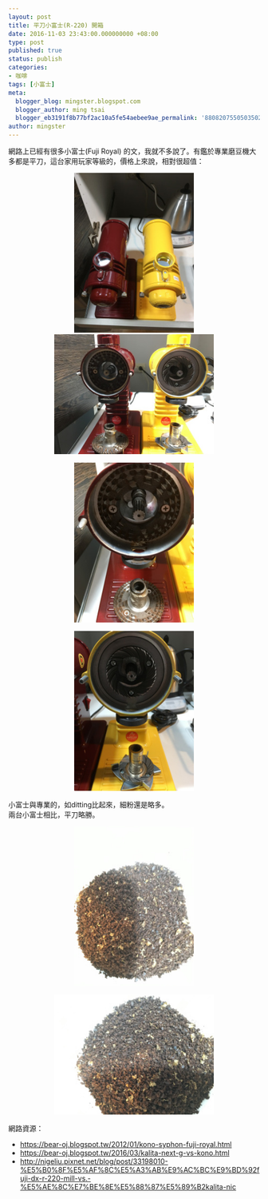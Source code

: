 ```yaml
---
layout: post
title: 平刀小富士(R-220) 開箱
date: 2016-11-03 23:43:00.000000000 +08:00
type: post
published: true
status: publish
categories:
- 咖啡
tags: [小富士]
meta:
  blogger_blog: mingster.blogspot.com
  blogger_author: ming tsai
  blogger_eb3191f8b77bf2ac10a5fe54aebee9ae_permalink: '8808207550503502590'
author: mingster
---
```

<p>網路上已經有很多小富士(Fuji Royal) 的文，我就不多說了。有鑑於專業磨豆機大多都是平刀，這台家用玩家等級的，價格上來說，相對很超值：</p>
<div class="separator" style="clear:both;text-align:center;"><a href="https://mingster.files.wordpress.com/2016/11/16efa-img_1047.jpg" style="margin-left:1em;margin-right:1em;"><img border="0" height="320" src="/img/16efa-img_1047.jpg?w=225" width="240" /></a></div>
<div class="separator" style="clear:both;text-align:center;"><a href="https://mingster.files.wordpress.com/2016/11/3260f-img_1042.jpg" style="margin-left:1em;margin-right:1em;"><img border="0" height="240" src="/img/3260f-img_1042.jpg?w=300" width="320" /></a></div>
<p>
<div class="separator" style="clear:both;text-align:center;"><a href="https://mingster.files.wordpress.com/2016/11/d3a36-img_1043.jpg" style="margin-left:1em;margin-right:1em;"><img border="0" height="320" src="/img/d3a36-img_1043.jpg?w=225" width="240" /></a></div>
<p>
<div class="separator" style="clear:both;text-align:center;"><a href="https://mingster.files.wordpress.com/2016/11/6299c-img_1044.jpg" style="margin-left:1em;margin-right:1em;"><img border="0" height="320" src="/img/6299c-img_1044.jpg?w=225" width="240" /></a></div>
<div class="separator" style="clear:both;text-align:center;"></div>
<div class="separator" style="clear:both;text-align:center;"></div>
<p>小富士與專業的，如ditting比起來，細粉還是略多。<br />兩台小富士相比，平刀略勝。
<div class="separator" style="clear:both;text-align:center;"><a href="https://mingster.files.wordpress.com/2016/11/90d9d-img_1050.jpg" style="margin-left:1em;margin-right:1em;"><img border="0" height="320" src="/img/90d9d-img_1050.jpg?w=225" width="240" /></a></div>
<p>
<div class="separator" style="clear:both;text-align:center;"><a href="https://mingster.files.wordpress.com/2016/11/6d6e2-img_1051.jpg" style="margin-left:1em;margin-right:1em;"><img border="0" height="240" src="/img/6d6e2-img_1051.jpg?w=300" width="320" /></a></div>
<div class="separator" style="clear:both;text-align:center;"></div>
<p>網路資源：
<ul>
<li><a href="https://bear-oj.blogspot.tw/2012/01/kono-syphon-fuji-royal.html">https://bear-oj.blogspot.tw/2012/01/kono-syphon-fuji-royal.html</a></li>
<li><a href="https://bear-oj.blogspot.tw/2016/03/kalita-next-g-vs-kono.html">https://bear-oj.blogspot.tw/2016/03/kalita-next-g-vs-kono.html</a></li>
<li><a href="http://nigeliu.pixnet.net/blog/post/33198010-%E5%B0%8F%E5%AF%8C%E5%A3%AB%E9%AC%BC%E9%BD%92fuji-dx-r-220-mill-vs.-%E5%AE%8C%E7%BE%8E%E5%88%87%E5%89%B2kalita-nic">http://nigeliu.pixnet.net/blog/post/33198010-%E5%B0%8F%E5%AF%8C%E5%A3%AB%E9%AC%BC%E9%BD%92fuji-dx-r-220-mill-vs.-%E5%AE%8C%E7%BE%8E%E5%88%87%E5%89%B2kalita-nic</a></li>
</ul>
